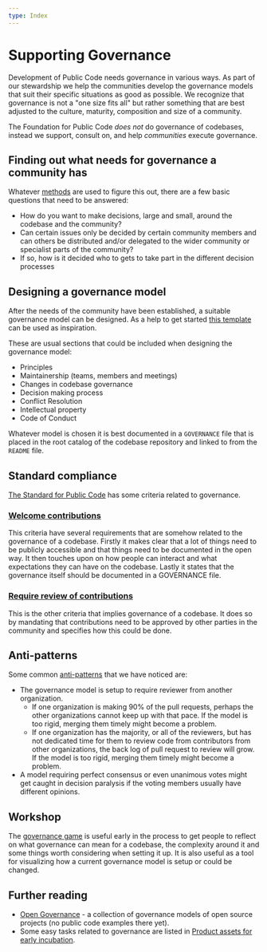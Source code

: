 ```yaml
---
type: Index
---
```


# Supporting Governance

Development of Public Code needs governance in various ways. As part of our stewardship we help the communities develop the governance models that suit their specific situations as good as possible. We recognize that governance is not a "one size fits all" but rather something that are best adjusted to the culture, maturity, composition and size of a community.

The Foundation for Public Code *does not* do governance of codebases, instead we support, consult on, and help *communities* execute governance.

## Finding out what needs for governance a community has

Whatever [methods](../../workshops/) are used to figure this out, there are a few basic questions that need to be answered:

* How do you want to make decisions, large and small, around the codebase and the community?
* Can certain issues only be decided by certain community members and can others be distributed and/or delegated to the wider community or specialist parts of the community?
* If so, how is it decided who to gets to take part in the different decision processes

## Designing a governance model

After the needs of the community have been established, a suitable governance model can be designed. As a help to get started [this template](governance-template.md) can be used as inspiration.

These are usual sections that could be included when designing the governance model:

* Principles
* Maintainership (teams, members and meetings)
* Changes in codebase governance
* Decision making process
* Conflict Resolution
* Intellectual property
* Code of Conduct

<!-- All these could possibly have their own sub pages that explain them more in detail. -->

Whatever model is chosen it is best documented in a `GOVERNANCE` file that is placed in the root catalog of the codebase repository and linked to from the `README` file.

## Standard compliance

[The Standard for Public Code](https://standard.publiccode.net) has some criteria related to governance.

### [Welcome contributions](https://standard.publiccode.net/criteria/open-to-contributions.html)

This criteria have several requirements that are somehow related to the governance of a codebase. Firstly it makes clear that a lot of things need to be publicly accessible and that things need to be documented in the open way. It then touches upon on how people can interact and what expectations they can have on the codebase. Lastly it states that the governance itself should be documented in a GOVERNANCE file.

### [Require review of contributions](https://standard.publiccode.net/criteria/require-review.html)

This is the other criteria that implies governance of a codebase. It does so by mandating that contributions need to be approved by other parties in the community and specifies how this could be done.

## Anti-patterns

Some common [anti-patterns](https://en.wikipedia.org/wiki/Anti-pattern) that we have noticed are:

* The governance model is setup to require reviewer from another organization.
  * If one organization is making 90% of the pull requests, perhaps the other organizations cannot keep up with that pace. If the model is too rigid, merging them timely might become a problem.
  * If one organization has the majority, or all of the reviewers, but has not dedicated time for them to review code from contributors from other organizations, the back log of pull request to review will grow. If the model is too rigid, merging them timely might become a problem.
* A model requiring perfect consensus or even unanimous votes might get caught in decision paralysis if the voting members usually have different opinions.

## Workshop

The [governance game](../../workshops/governance-game/index.md) is useful early in the process to get people to reflect on what governance can mean for a codebase, the complexity around it and some things worth considering when setting it up. It is also useful as a tool for visualizing how a current governance model is setup or could be changed.

## Further reading

* [Open Governance](https://github.com/opengovernance/opengovernance.dev) - a collection of governance models of open source projects (no public code examples there yet).
* Some easy tasks related to governance are listed in [Product assets for early incubation](../product-assets-for-early-incubation.md).
